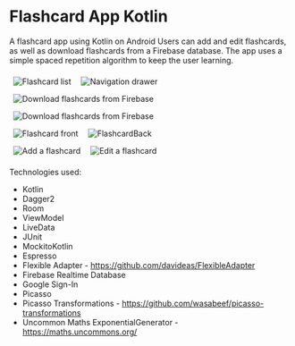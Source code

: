 # Flashcard App Kotlin
A flashcard app using Kotlin on Android
Users can add and edit flashcards, as well as download flashcards from a
Firebase database. The app uses a simple spaced repetition algorithm
to keep the user learning.

<div style="display: inline-block;">
    <img src="screenshots/FlashcardList.jpg"
         alt="Flashcard list"
         style="margin: 0.5em;" />
     <img src="screenshots/NavDrawer.jpg"
          alt="Navigation drawer"
          style="margin: 0.5em;" />
</div>
<div style="display: inline-block;">
    <img src="screenshots/DownloadCategoriesList.jpg"
             alt="Download flashcards from Firebase"
             style="margin: 0.5em;" />
    <img src="screenshots/DownloadCategoriesListSelected.jpg"
             alt="Download flashcards from Firebase"
             style="margin: 0.5em;" />
</div>
<div style="display: inline-block;">
    <img src="screenshots/FlashcardFront.jpg"
         alt="Flashcard front"
         style="margin: 0.5em;" />
    <img src="screenshots/FlashcardBack.jpg"
         alt="FlashcardBack"
         style="margin: 0.5em;" />
</div>
<div style="display: inline-block;">
    <img src="screenshots/AddFlashcard.jpg"
         alt="Add a flashcard"
         style="margin: 0.5em;" />
    <img src="screenshots/EditFlashcard.jpg"
         alt="Edit a flashcard"
         style="margin: 0.5em;" />
</div>

Technologies used:
- Kotlin
- Dagger2
- Room
- ViewModel
- LiveData
- JUnit
- MockitoKotlin
- Espresso
- Flexible Adapter - https://github.com/davideas/FlexibleAdapter
- Firebase Realtime Database
- Google Sign-In
- Picasso
- Picasso Transformations - https://github.com/wasabeef/picasso-transformations
- Uncommon Maths ExponentialGenerator - https://maths.uncommons.org/
